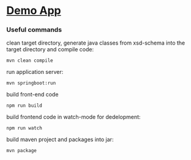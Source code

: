 # [Demo App](https://xml-invoice-to-csv.herokuapp.com/)


### Useful commands

clean target directory, generate java classes from xsd-schema into the target directory and compile code:
```
mvn clean compile
```
run application server:
```
mvn springboot:run 
```
build front-end code
```
npm run build
```
build frontend code in watch-mode for dedelopment:
```
npm run watch
```
build maven project and packages into jar:
```
mvn package
```